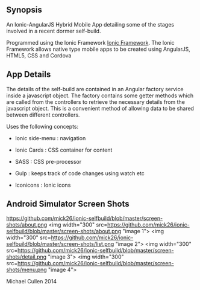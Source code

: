 ## Synopsis

An Ionic-AngularJS Hybrid Mobile App detailing some of the stages involved in a recent dormer self-build.

Programmed using the Ionic Framework [Ionic Framework](http://ionicframework.com/).
The Ionic Framework allows native type mobile apps to be created using AngularJS, HTML5, CSS and Cordova


## App Details

The details of the self-build are contained in an Angular factory service inside a javascript object. The factory contains some getter methods which are called from the controllers to retrieve the necessary details from the javascript object. This is a convenient method of allowing data to be shared between different controllers.


Uses the following concepts:

* Ionic side-menu : navigation

* Ionic Cards : CSS container for content

* SASS : CSS pre-processor

* Gulp : keeps track of code changes using watch etc

* Iconicons : Ionic icons




## Android Simulator Screen Shots

https://github.com/mick26/ionic-selfbuild/blob/master/screen-shots/about.png
<img width="300" src=https://github.com/mick26/ionic-selfbuild/blob/master/screen-shots/about.png "image 1"></img>
<img width="300" src=https://github.com/mick26/ionic-selfbuild/blob/master/screen-shots/list.png "image 2"></img>
<img width="300" src=https://github.com/mick26/ionic-selfbuild/blob/master/screen-shots/detail.png "image 3"></img>
<img width="300" src=https://github.com/mick26/ionic-selfbuild/blob/master/screen-shots/menu.png "image 4"></img>






Michael Cullen 2014